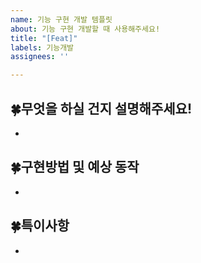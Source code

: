 ```yaml
---
name: 기능 구현 개발 템플릿
about: 기능 구현 개발할 때 사용해주세요!
title: "[Feat]"
labels: 기능개발
assignees: ''

---
```


## 🍀무엇을 하실 건지 설명해주세요!
- 



## 🍀구현방법 및 예상 동작
-


## 🍀특이사항
-

